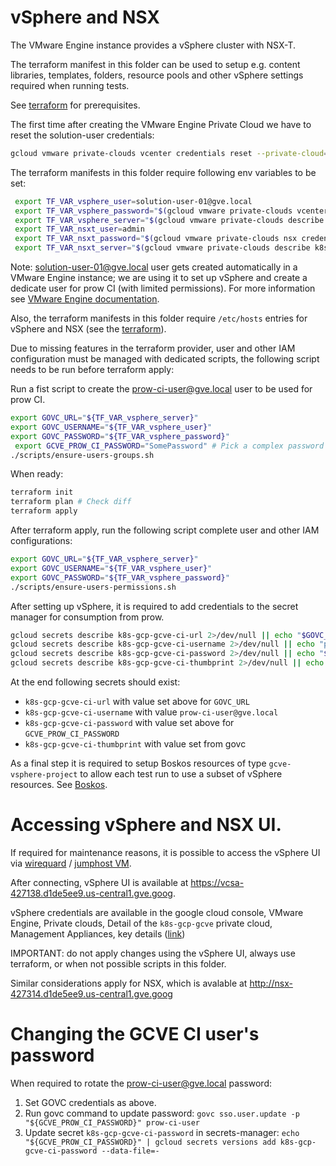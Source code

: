 # vSphere and NSX

The VMware Engine instance provides a vSphere cluster with NSX-T.

The terraform manifest in this folder can be used to setup e.g. content libraries, templates, folders, resource pools and other vSphere settings required when running tests.

See [terraform](../docs/terraform.md) for prerequisites.

The first time after creating the VMware Engine Private Cloud we have to reset the solution-user credentials:

```sh
gcloud vmware private-clouds vcenter credentials reset --private-cloud=k8s-gcp-gcve --username=solution-user-01@gve.local --location=us-central1-a
```

The terraform manifests in this folder require following env variables to be set:

```sh
 export TF_VAR_vsphere_user=solution-user-01@gve.local
 export TF_VAR_vsphere_password="$(gcloud vmware private-clouds vcenter credentials describe --private-cloud=k8s-gcp-gcve --username=solution-user-01@gve.local --location=us-central1-a --format='get(password)')"
 export TF_VAR_vsphere_server="$(gcloud vmware private-clouds describe k8s-gcp-gcve --location us-central1-a --format='get(vcenter.fqdn)')"
 export TF_VAR_nsxt_user=admin
 export TF_VAR_nsxt_password="$(gcloud vmware private-clouds nsx credentials describe --private-cloud k8s-gcp-gcve --location us-central1-a --format='get(password)')"
 export TF_VAR_nsxt_server="$(gcloud vmware private-clouds describe k8s-gcp-gcve --location us-central1-a --format='get(nsx.fqdn)')"
```

Note: solution-user-01@gve.local user gets created automatically in a VMware Engine instance;
we are using it to set up vSphere and create a dedicate user for prow CI (with limited permissions).
For more information see [VMware Engine documentation](https://cloud.google.com/vmware-engine/docs/private-clouds/howto-elevate-privilege).

Also, the terraform manifests in this folder require `/etc/hosts` entries for vSphere and NSX
(see the [terraform](../docs/terraform.md)).

Due to missing features in the terraform provider, user and other IAM configuration must be managed with dedicated scripts, the following script needs to be run before terraform apply:

Run a fist script to create the prow-ci-user@gve.local user to be used for prow CI.

```sh
export GOVC_URL="${TF_VAR_vsphere_server}"
export GOVC_USERNAME="${TF_VAR_vsphere_user}"
export GOVC_PASSWORD="${TF_VAR_vsphere_password}"
 export GCVE_PROW_CI_PASSWORD="SomePassword" # Pick a complex password for the prow CI users.
./scripts/ensure-users-groups.sh
```

When ready:

```sh
terraform init
terraform plan # Check diff
terraform apply
```

After terraform apply, run the following script complete user and other IAM configurations:

```sh
export GOVC_URL="${TF_VAR_vsphere_server}"
export GOVC_USERNAME="${TF_VAR_vsphere_user}"
export GOVC_PASSWORD="${TF_VAR_vsphere_password}"
./scripts/ensure-users-permissions.sh
```

After setting up vSphere, it is required to add credentials to the secret manager for consumption from prow.

```sh
gcloud secrets describe k8s-gcp-gcve-ci-url 2>/dev/null || echo "$GOVC_URL" | gcloud secrets create k8s-gcp-gcve-ci-url --data-file=-
gcloud secrets describe k8s-gcp-gcve-ci-username 2>/dev/null || echo "prow-ci-user@gve.local" | gcloud secrets create k8s-gcp-gcve-ci-username --data-file=-
gcloud secrets describe k8s-gcp-gcve-ci-password 2>/dev/null || echo "${GCVE_PROW_CI_PASSWORD}" | gcloud secrets create k8s-gcp-gcve-ci-password --data-file=-
gcloud secrets describe k8s-gcp-gcve-ci-thumbprint 2>/dev/null || echo "$(govc about.cert -json | jq -r '.thumbprintSHA256')" | gcloud secrets create k8s-gcp-gcve-ci-thumbprint --data-file=-
```

At the end following secrets should exist:
* `k8s-gcp-gcve-ci-url` with value set above for `GOVC_URL`
* `k8s-gcp-gcve-ci-username` with value `prow-ci-user@gve.local`
* `k8s-gcp-gcve-ci-password` with value set above for `GCVE_PROW_CI_PASSWORD`
* `k8s-gcp-gcve-ci-thumbprint` with value set from govc


As a final step it is required to setup Boskos resources of type `gcve-vsphere-project` to allow each test run to use a subset of vSphere resources.
See [Boskos](../docs/boskos.md).

# Accessing vSphere and NSX UI.

If required for maintenance reasons, it is possible to access the vSphere UI via [wirequard](../docs/wireguard.md) / [jumphost VM](../maintenance-jumphost/README.md).

After connecting, vSphere UI is available at https://vcsa-427138.d1de5ee9.us-central1.gve.goog.

vSphere credentials are available in the google cloud console, VMware Engine, Private clouds, Detail of the `k8s-gcp-gcve` private cloud, Management Appliances, key details ([link](https://console.cloud.google.com/vmwareengine/privateclouds/us-central1-a/k8s-gcp-gcve/management-appliances?project=broadcom-451918))


IMPORTANT: do not apply changes using the vSphere UI, always use terraform, or when not possible scripts in this folder.

Similar considerations apply for NSX, which is avalable at http://nsx-427314.d1de5ee9.us-central1.gve.goog

# Changing the GCVE CI user's password

When required to rotate the prow-ci-user@gve.local password:

1. Set GOVC credentials as above.
2. Run govc command to update password: `govc sso.user.update -p "${GCVE_PROW_CI_PASSWORD}" prow-ci-user`
3. Update secret `k8s-gcp-gcve-ci-password` in secrets-manager: `echo "${GCVE_PROW_CI_PASSWORD}" | gcloud secrets versions add k8s-gcp-gcve-ci-password --data-file=-`
